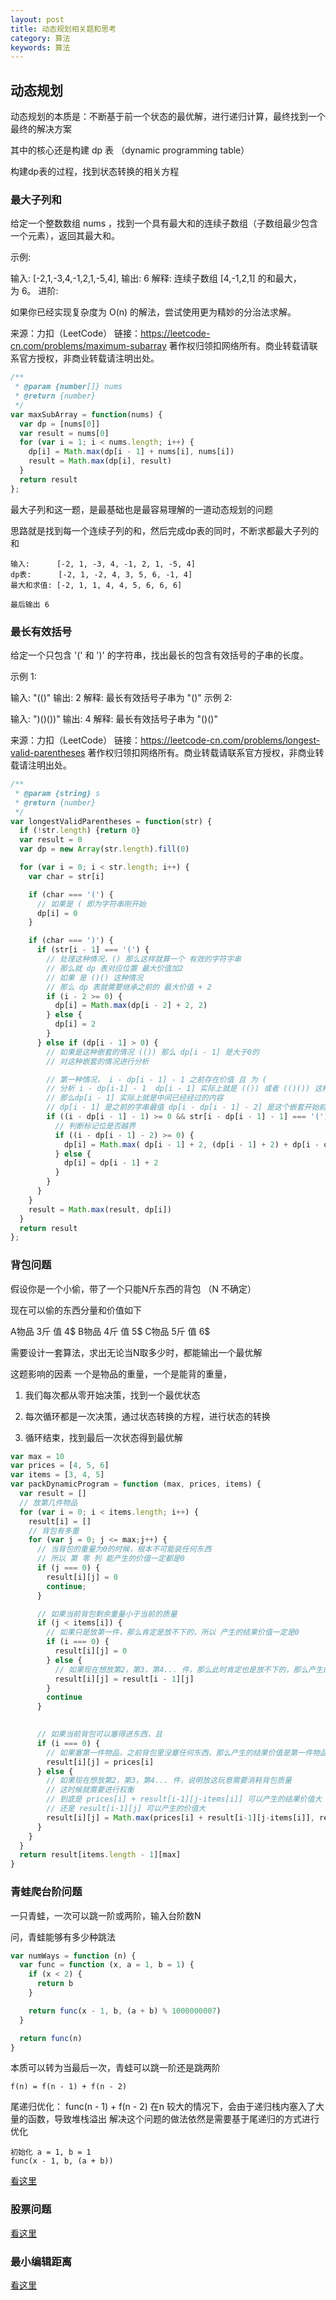 ```yaml
---
layout: post
title: 动态规划相关题和思考
category: 算法
keywords: 算法
---
```


## 动态规划

动态规划的本质是：不断基于前一个状态的最优解，进行递归计算，最终找到一个最终的解决方案

其中的核心还是构建 dp 表 （dynamic programming table）

构建dp表的过程，找到状态转换的相关方程

### 最大子列和

给定一个整数数组 nums ，找到一个具有最大和的连续子数组（子数组最少包含一个元素），返回其最大和。

示例:

输入: [-2,1,-3,4,-1,2,1,-5,4],
输出: 6
解释: 连续子数组 [4,-1,2,1] 的和最大，为 6。
进阶:

如果你已经实现复杂度为 O(n) 的解法，尝试使用更为精妙的分治法求解。

来源：力扣（LeetCode）
链接：https://leetcode-cn.com/problems/maximum-subarray
著作权归领扣网络所有。商业转载请联系官方授权，非商业转载请注明出处。

```js
/**
 * @param {number[]} nums
 * @return {number}
 */
var maxSubArray = function(nums) {
  var dp = [nums[0]]
  var result = nums[0]
  for (var i = 1; i < nums.length; i++) {
    dp[i] = Math.max(dp[i - 1] + nums[i], nums[i])
    result = Math.max(dp[i], result)
  }
  return result
};
```

最大子列和这一题，是最基础也是最容易理解的一道动态规划的问题

思路就是找到每一个连续子列的和，然后完成dp表的同时，不断求都最大子列的和

```
输入:      [-2, 1, -3, 4, -1, 2, 1, -5, 4]
dp表:      [-2, 1, -2, 4, 3, 5, 6, -1, 4]
最大和求值: [-2, 1, 1, 4, 4, 5, 6, 6, 6]

最后输出 6
```

### 最长有效括号

给定一个只包含 '(' 和 ')' 的字符串，找出最长的包含有效括号的子串的长度。

示例 1:

输入: "(()"
输出: 2
解释: 最长有效括号子串为 "()"
示例 2:

输入: ")()())"
输出: 4
解释: 最长有效括号子串为 "()()"

来源：力扣（LeetCode）
链接：https://leetcode-cn.com/problems/longest-valid-parentheses
著作权归领扣网络所有。商业转载请联系官方授权，非商业转载请注明出处。

```js
/**
 * @param {string} s
 * @return {number}
 */
var longestValidParentheses = function(str) {
  if (!str.length) {return 0} 
  var result = 0
  var dp = new Array(str.length).fill(0)

  for (var i = 0; i < str.length; i++) {
    var char = str[i]

    if (char === '(') {
      // 如果是 ( 即为字符串刚开始
      dp[i] = 0
    }

    if (char === ')') {
      if (str[i - 1] === '(') {
        // 处理这种情况，() 那么这样就算一个 有效的字符字串
        // 那么就 dp 表对应位置 最大价值加2
        // 如果 是 ()() 这种情况
        // 那么 dp 表就需要继承之前的 最大价值 + 2
        if (i - 2 >= 0) {
          dp[i] = Math.max(dp[i - 2] + 2, 2)
        } else {
          dp[i] = 2
        }
      } else if (dp[i - 1] > 0) {
        // 如果是这种嵌套的情况 (()) 那么 dp[i - 1] 是大于0的
        // 对这种嵌套的情况进行分析

        // 第一种情况， i - dp[i - 1] - 1 之前存在价值 且 为 (
        // 分析 i - dp[i-1] - 1  dp[i - 1] 实际上就是 (()) 或者 (()()) 这种的情况
        // 那么dp[i - 1] 实际上就是中间已经经过的内容
        // dp[i - 1] 是之前的字串最值 dp[i - dp[i - 1] - 2] 是这个嵌套开始前的最大值
        if ((i - dp[i - 1] - 1) >= 0 && str[i - dp[i - 1] - 1] === '(') {
          // 判断标记位是否越界
          if ((i - dp[i - 1] - 2) >= 0) {
            dp[i] = Math.max( dp[i - 1] + 2, (dp[i - 1] + 2) + dp[i - dp[i - 1] - 2] )
          } else {
            dp[i] = dp[i - 1] + 2
          }
        }
      }
    }
    result = Math.max(result, dp[i])
  }
  return result
};
```

### 背包问题

假设你是一个小偷，带了一个只能N斤东西的背包 （N 不确定）

现在可以偷的东西分量和价值如下

A物品 3斤 值 4$
B物品 4斤 值 5$
C物品 5斤 值 6$

需要设计一套算法，求出无论当N取多少时，都能输出一个最优解

这题影响的因素 一个是物品的重量，一个是能背的重量，

1. 我们每次都从零开始决策，找到一个最优状态

2. 每次循环都是一次决策，通过状态转换的方程，进行状态的转换

3. 循环结束，找到最后一次状态得到最优解

```js
var max = 10
var prices = [4, 5, 6]
var items = [3, 4, 5]
var packDynamicProgram = function (max, prices, items) {
  var result = []
  // 放第几件物品
  for (var i = 0; i < items.length; i++) {
    result[i] = []
    // 背包有多重
    for (var j = 0; j <= max;j++) {
      // 当背包的重量为0的时候，根本不可能装任何东西
      // 所以 第 零 列 能产生的价值一定都是0
      if (j === 0) {
        result[i][j] = 0
        continue;
      }

      // 如果当前背包剩余重量小于当前的质量
      if (j < items[i]) {
        // 如果只是放第一件，那么肯定是放不下的，所以 产生的结果价值一定是0
        if (i === 0) {
          result[i][j] = 0
        } else {
          // 如果现在想放第2，第3，第4... 件，那么此时肯定也是放不下的，那么产生的结果价值只能是维持上一阶的状态
          result[i][j] = result[i - 1][j]
        }
        continue
      }
      

      // 如果当前背包可以塞得进东西，且
      if (i === 0) {
        // 如果塞第一件物品，之前背包里没塞任何东西，那么产生的结果价值是第一件物品
        result[i][j] = prices[i]
      } else {
        // 如果现在想放第2，第3，第4... 件，说明放这玩意需要消耗背包质量
        // 这时候就需要进行权衡
        // 到底是 prices[i] + result[i-1][j-items[i]] 可以产生的结果价值大
        // 还是 result[i-1][j] 可以产生的价值大
        result[i][j] = Math.max(prices[i] + result[i-1][j-items[i]], result[i-1][j])
      }
    }
  }
  return result[items.length - 1][max]
}
```

### 青蛙爬台阶问题

一只青蛙，一次可以跳一阶或两阶，输入台阶数N

问，青蛙能够有多少种跳法

```js
var numWays = function (n) {
  var func = function (x, a = 1, b = 1) {
    if (x < 2) {
      return b
    }

    return func(x - 1, b, (a + b) % 1000000007)
  }

  return func(n)
}
```

本质可以转为当最后一次，青蛙可以跳一阶还是跳两阶

```
f(n) = f(n - 1) + f(n - 2)
```

尾递归优化： func(n - 1) + f(n - 2)
在n 较大的情况下，会由于递归栈内塞入了大量的函数，导致堆栈溢出
解决这个问题的做法依然是需要基于尾递归的方式进行优化

```
初始化 a = 1, b = 1
func(x - 1, b, (a + b))
```

[看这里](https://leetcode-cn.com/problems/qing-wa-tiao-tai-jie-wen-ti-lcof/solution/mian-shi-ti-10-ii-qing-wa-tiao-tai-jie-wen-ti-dong/)

### 股票问题

[看这里](https://leetcode-cn.com/problems/best-time-to-buy-and-sell-stock-iii/solution/yi-ge-tong-yong-fang-fa-tuan-mie-6-dao-gu-piao-wen/)

### 最小编辑距离

[看这里](http://bilibiliou.github.io/posts/min-edit-distance/)